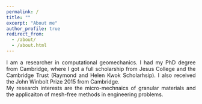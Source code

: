 ```yaml
---
permalink: /
title: ""
excerpt: "About me"
author_profile: true
redirect_from: 
  - /about/
  - /about.html
---
```

<div style="text-align: justify"> I am a researcher in computational geomechanics. I had my PhD degree from Cambridge, where I got a full scholarship from Jesus College and the Cambridge Trust (Raymond and Helen Kwok Scholarhsip). I also received the John Winbolt Prize 2015 from Cambridge. </div>



<div style="text-align: justify"> My research interests are the micro-mechnaics of granular materials and the applicaiton of mesh-free methods in engineering problems. </div>

